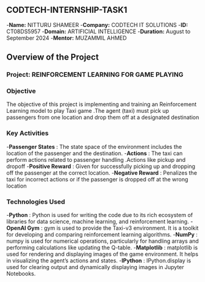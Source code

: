 ## CODTECH-INTERNSHIP-TASK1
-**Name:** NITTURU SHAMEER
-**Company:** CODTECH IT SOLUTIONS
-**ID:** CT08DS5957
-**Domain:** ARTIFICIAL INTELLIGENCE
-**Duration:** August to September 2024
-**Mentor:** MUZAMMIL AHMED

## Overview of the Project

### Project: REINFORCEMENT LEARNING FOR GAME PLAYING

### Objective
The objective of this project is implementing and training an Reinforcement Learning model to play  Taxi game .The agent (taxi) must pick up passengers from one location and drop them off at a designated destination

### Key Activities
-**Passenger States** :  The state space of the environment includes the location of the passenger and the destination.
-**Actions** : The taxi can perform actions related to passenger handling .Actions like pickup and dropoff
-**Positive Reward** :  Given for successfully picking up and dropping off the passenger at the correct location.
-**Negative Reward** : Penalizes the taxi for incorrect actions or if the passenger is dropped off at the wrong location

### Technologies Used
-**Python** : Python is used for writing the code due to its rich ecosystem of libraries for data science, machine learning, and reinforcement learning.
-**OpenAI Gym** : gym is used to provide the Taxi-v3 environment. It is a toolkit for developing and comparing reinforcement learning algorithms.
-**NumPy** : numpy is used for numerical operations, particularly for handling arrays and performing calculations like updating the Q-table.
-**Matplotlib** : matplotlib is used for rendering and displaying images of the game environment. It helps in visualizing the agent’s actions and states.
-**IPython** : IPython.display is used for clearing output and dynamically displaying images in Jupyter Notebooks.
